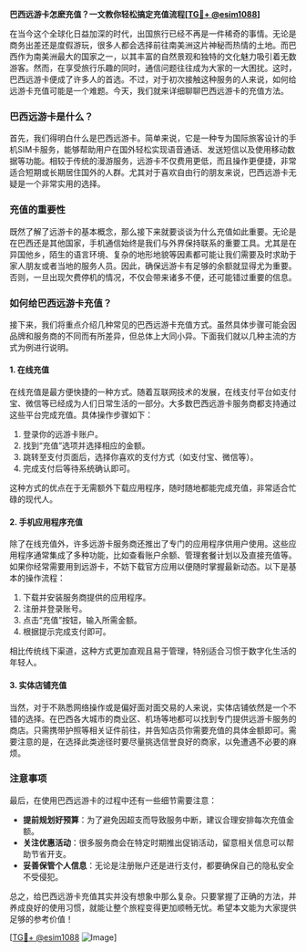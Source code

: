 **巴西远游卡怎麽充值？一文教你轻松搞定充值流程[[TG💪+ @esim1088](https://t.me/s/esim1088)]**

在当今这个全球化日益加深的时代，出国旅行已经不再是一件稀奇的事情。无论是商务出差还是度假游玩，很多人都会选择前往南美洲这片神秘而热情的土地。而巴西作为南美洲最大的国家之一，以其丰富的自然景观和独特的文化魅力吸引着无数游客。然而，在享受旅行乐趣的同时，通信问题往往成为大家的一大困扰。这时，巴西远游卡便成了许多人的首选。不过，对于初次接触这种服务的人来说，如何给远游卡充值可能是一个难题。今天，我们就来详细聊聊巴西远游卡的充值方法。

### 巴西远游卡是什么？

首先，我们得明白什么是巴西远游卡。简单来说，它是一种专为国际旅客设计的手机SIM卡服务，能够帮助用户在国外轻松实现语音通话、发送短信以及使用移动数据等功能。相较于传统的漫游服务，远游卡不仅费用更低，而且操作更便捷，非常适合短期或长期居住国外的人群。尤其对于喜欢自由行的朋友来说，巴西远游卡无疑是一个非常实用的选择。

### 充值的重要性

既然了解了远游卡的基本概念，那么接下来就要谈谈为什么充值如此重要。无论是在巴西还是其他国家，手机通信始终是我们与外界保持联系的重要工具。尤其是在异国他乡，陌生的语言环境、复杂的地形地貌等因素都可能让我们需要及时求助于家人朋友或者当地的服务人员。因此，确保远游卡有足够的余额就显得尤为重要。否则，一旦出现欠费停机的情况，不仅会带来诸多不便，还可能错过重要的信息。

### 如何给巴西远游卡充值？

接下来，我们将重点介绍几种常见的巴西远游卡充值方式。虽然具体步骤可能会因品牌和服务商的不同而有所差异，但总体上大同小异。下面我们就以几种主流的方式为例进行说明。

#### 1. 在线充值

在线充值是最方便快捷的一种方式。随着互联网技术的发展，在线支付平台如支付宝、微信等已经成为人们日常生活的一部分。大多数巴西远游卡服务商都支持通过这些平台完成充值。具体操作步骤如下：

1. 登录你的远游卡账户。
2. 找到“充值”选项并选择相应的金额。
3. 跳转至支付页面后，选择你喜欢的支付方式（如支付宝、微信等）。
4. 完成支付后等待系统确认即可。

这种方式的优点在于无需额外下载应用程序，随时随地都能完成充值，非常适合忙碌的现代人。

#### 2. 手机应用程序充值

除了在线充值外，许多远游卡服务商还推出了专门的应用程序供用户使用。这些应用程序通常集成了多种功能，比如查看账户余额、管理套餐计划以及直接充值等。如果你经常需要用到远游卡，不妨下载官方应用以便随时掌握最新动态。以下是基本的操作流程：

1. 下载并安装服务商提供的应用程序。
2. 注册并登录账号。
3. 点击“充值”按钮，输入所需金额。
4. 根据提示完成支付即可。

相比传统线下渠道，这种方式更加直观且易于管理，特别适合习惯于数字化生活的年轻人。

#### 3. 实体店铺充值

当然，对于不熟悉网络操作或是偏好面对面交易的人来说，实体店铺依然是一个不错的选择。在巴西各大城市的商业区、机场等地都可以找到专门提供远游卡服务的商店。只需携带护照等相关证件前往，并告知店员你需要充值的具体金额即可。需要注意的是，在选择此类途径时要尽量挑选信誉良好的商家，以免遭遇不必要的麻烦。

### 注意事项

最后，在使用巴西远游卡的过程中还有一些细节需要注意：

- **提前规划好预算**：为了避免因超支而导致服务中断，建议合理安排每次充值金额。
- **关注优惠活动**：很多服务商会在特定时期推出促销活动，留意相关信息可以帮助节省开支。
- **妥善保管个人信息**：无论是注册账户还是进行支付，都要确保自己的隐私安全不受侵犯。

总之，给巴西远游卡充值其实并没有想象中那么复杂。只要掌握了正确的方法，并养成良好的使用习惯，就能让整个旅程变得更加顺畅无忧。希望本文能为大家提供足够的参考价值！

[[TG💪+ @esim1088](https://t.me/s/esim1088) ![Image](https://i.postimg.cc/4NQfJmqS/Snipaste-2025-05-13-00-14-12.png)]